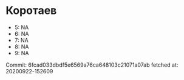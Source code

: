 # Коротаев
- 5: NA
- 6: NA
- 7: NA
- 8: NA
- 9: NA

Commit: 6fcad033dbdf5e6569a76ca648103c21071a07ab
 fetched at: 20200922-152609
